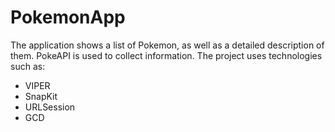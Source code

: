 # PokemonApp
The application shows a list of Pokemon, as well as a detailed description of them. PokeAPI is used to collect information.
The project uses technologies such as:
- VIPER
- SnapKit
- URLSession
- GCD
